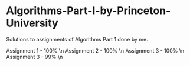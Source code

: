 # Algorithms-Part-I-by-Princeton-University
Solutions to assignments of Algorithms Part 1 done by me.

Assignment 1 - 100% \n
Assignment 2 - 100% \n
Assignment 3 - 100% \n
Assignment 3 - 99% \n


